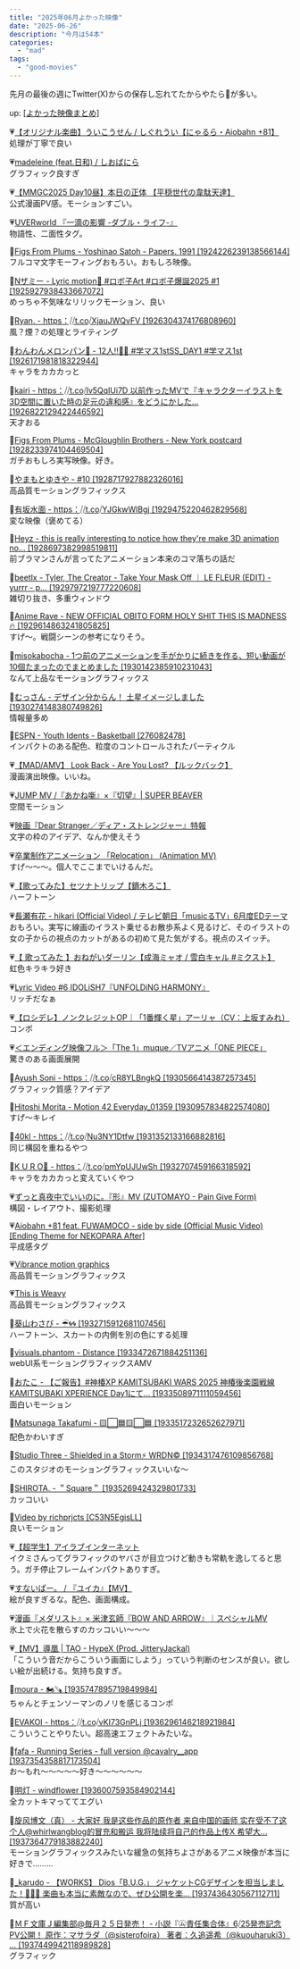 ```yaml
---
title: "2025年06月よかった映像"
date: "2025-06-26"
description: "今月は54本"
categories: 
  - "mad"
tags: 
  - "good-movies"
---
```


先月の最後の週にTwitter(X)からの保存し忘れてたからやたら💙が多い。

<!--more-->

up: [\[よかった映像まとめ\]](/blog/2023-07-21-good-movies)

💗[【オリジナル楽曲】ういこうせん / しぐれうい【にゃるら・Aiobahn +81】](https://youtu.be/gq0C6-Qu1eQ)  
処理が丁寧で良い

💗[madeleine (feat.日和) / しおばにら](https://youtu.be/ur0RYBqtMKg)  
グラフィック良すぎ

💗[【MMGC2025 Day10昼】本日の正体 【平穏世代の韋駄天達】](https://youtu.be/-DtoA28nzdA)  
公式漫画PV感。モーションすごい。

💗[UVERworld 『一滴の影響 -ダブル・ライフ-』](https://youtu.be/7wKjv4eLQ7s)  
物語性、二面性タグ。

💙[Figs From Plums - Yoshinao Satoh - Papers. 1991 [1924226239138566144]](https://x.com/i/status/1925039598243045554)  
フルコマ文字モーフィングおもろい。おもしろ映像。

💙[Nザミー - Lyric motion🤖  #ロボ子Art #ロボ子爆誕2025 #1 [1925927938433667072]](https://x.com/i/status/1925928135201030170)  
めっちゃ不気味なリリックモーション、良い

💙[Ryan. - https：⧸⧸t.co⧸XjauJWQvFV [1926304374176808960]](https://x.com/i/status/1926304420544811265)  
風？煙？の処理とライティング

💙[わんわんメロンパン🐳 - 12人‼️🏃‍➡️ #学マス1stSS_DAY1 #学マス1st [1926171981818322944]](https://x.com/i/status/1926172034624532798)  
キャラをカカカっと

💙[kairi - https：⧸⧸t.co⧸lv5QqIUi7D  以前作ったMVで『キャラクターイラストを3D空間に置いた時の足元の違和感』をどうにかした... [1926822129422446592]](https://x.com/i/status/1926823430676009165)  
天才おる

💙[Figs From Plums - McGloughlin Brothers - New York postcard [1928233974104469504]](https://x.com/i/status/1928791068935618760)  
ガチおもしろ実写映像。好き。

💙[やまもとゆきや - #10 [1928717927882326016]](https://x.com/i/status/1928750802027360387)  
高品質モーショングラフィックス

💙[有坂水面 - https：⧸⧸t.co⧸YJGkwWlBgj [1929475220462829568]](https://x.com/i/status/1929475286644719833)  
変な映像（褒めてる）

💙[Heyz - this is really interesting to notice how they're make 3D animation no... [1928697382998519811]](https://x.com/i/status/1928698525644148942)  
前ブラマンさんが言ってたアニメーション本来のコマ落ちの話だ

💙[beetlx - Tyler, The Creator - Take Your Mask Off ｜ LE FLEUR (EDIT) - yurrr - p... [1929797219777220608]](https://x.com/i/status/1929909940358910366)  
雑切り抜き、多重ウィンドウ

💙[Anime Rave - NEW OFFICIAL OBITO FORM HOLY SHIT THIS IS MADNESS 🔥 [1929614863241805825]](https://x.com/i/status/1929614925346828555)  
すげ〜。戦闘シーンの参考になりそう。

💙[misokabocha - 1つ前のアニメーションを手がかりに続きを作る、短い動画が10個たまったのでまとめました [1930142385910231043]](https://x.com/i/status/1930142616441540737)  
なんて上品なモーショングラフィックス

💙[むっさん - デザイン分からん！ 土星イメージしました [1930274148380749826]](https://x.com/i/status/1930274439004037407)  
情報量多め

🖤[ESPN - Youth Idents - Basketball [276082478]](https://vimeo.com/276082478)  
インパクトのある配色、粒度のコントロールされたパーティクル

💗[【MAD/AMV】 Look Back - Are You Lost? 【ルックバック】](https://youtu.be/S7tXPL8_SJc)  
漫画演出映像。いいね。

💗[JUMP MV /『あかね噺』×『切望』| SUPER BEAVER](https://youtu.be/lvj0XiX2Fis)  
空間モーション

💗[映画『Dear Stranger／ディア・ストレンジャー』特報](https://youtu.be/R39EPTV_Uis)  
文字の枠のアイデア、なんか使えそう

💗[卒業制作アニメーション 「Relocation」 (Animation MV)](https://youtu.be/OhHYTXfg9nQ)  
すげ〜〜〜。個人でここまでいけるんだ。

💗[【歌ってみた】セツナトリップ【鏑木ろこ】](https://youtu.be/DdVSsAXUrHc)  
ハーフトーン

💗[長瀬有花 - hikari  (Official Video) / テレビ朝日「musicるTV」6月度EDテーマ](https://youtu.be/S0v6iGGuT8w)  
おもろい。実写に線画のイラスト乗せるお散歩系よく見るけど、そのイラストの女の子からの視点のカットがあるの初めて見た気がする。視点のスイッチ。

💗[【 歌ってみた 】おねがいダーリン【成海ミャオ / 雪白キャル #ミクスト】](https://youtu.be/E1-jUZeXXB4)  
虹色キラキラ好き

💗[Lyric Video #6 IDOLiSH7『UNFOLDiNG HARMONY』](https://youtu.be/Dt4p1GsAd48)  
リッチだなぁ

💗[【ロシデレ】ノンクレジットOP｜「1番輝く星」アーリャ（CV：上坂すみれ）](https://youtu.be/WMdXTiLrT2g)  
コンポ

💗[＜エンディング映像フル＞「The 1」muque／TVアニメ「ONE PIECE」](https://youtu.be/DhUWbErUqlg)  
驚きのある画面展開

💙[Ayush Soni - https：⧸⧸t.co⧸cR8YLBngkQ [1930566414387257345]](https://x.com/i/status/1930566469332693148)  
グラフィック質感？アイデア

💙[Hitoshi Morita - Motion 42  Everyday_01359 [1930957834822574080]](https://x.com/i/status/1930957958470656492)  
すげ〜キレイ

💙[40kl - https：⧸⧸t.co⧸Nu3NY1Dtfw [1931352133166882816]](https://x.com/i/status/1931352186942083473)  
同じ構図を重ねるやつ

💙[K U R O🐢 - https：⧸⧸t.co⧸pmYpUJUwSh [1932707459166318592]](https://x.com/i/status/1932707547619995878)  
キャラをカカカっと変えていくやつ

💗[ずっと真夜中でいいのに。『形』MV (ZUTOMAYO - Pain Give Form)](https://youtu.be/6eFajRiOrpY)  
構図・レイアウト、撮影処理

💗[Aiobahn +81 feat. FUWAMOCO - side by side (Official Music Video) [Ending Theme for NEKOPARA After]](https://youtu.be/1rzCDwmSvzQ)  
平成感タグ

💗[Vibrance motion graphics](https://youtu.be/cnjSVom_vEE)  
高品質モーショングラフィックス

💗[This is Weavy](https://youtu.be/WooOWGM-2cE)  
高品質モーショングラフィックス

💙[葵山わさび - ☔︎🌀🌀 [1932715912681107456]](https://x.com/i/status/1932739589749551154)  
ハーフトーン、スカートの内側を別の色にする処理

💙[visuals.phantom - Distance [1933472671884251136]](https://x.com/i/status/1933474546503594286)  
webUI系モーショングラフィックスAMV

💙[おたこ - 【ご報告】#神椿XP KAMITSUBAKI WARS 2025 神椿後楽園戦線 KAMITSUBAKI XPERIENCE Day1にて... [1933508971111059456]](https://x.com/i/status/1933511353609957621)  
面白いモーション

💙[Matsunaga Takafumi - 🟨⬜️🟦🟨⬜️🟦 [1933517232652627971]](https://x.com/i/status/1933517366098604343)  
配色かわいすぎ

💙[Studio Three - Shielded in a Storm⚡️ WRDN© [1934317476109856768]](https://x.com/i/status/1934318913548059125)  
このスタジオのモーショングラフィックスいいな〜

💙[SHIROTA. - ＂Square＂ [1935269424329801733]](https://x.com/i/status/1935269728110657834)  
カッコいい

💜[Video by richprjcts [C53N5EgisLL]](https://www.instagram.com/reel/C53N5EgisLL/)  
良いモーション

💗[【超学生】アイラブインターネット](https://youtu.be/ILvbrEtUw7A)  
イクミさんってグラフィックのヤバさが目立つけど動きも常軌を逸してると思う。ガチ停止フレームインパクトありすぎ。

💗[すないぱー。 / 『ユイカ』【MV】](https://youtu.be/nvQN56D8RYo)  
絵が良すぎるな。配色、画面構成。

💗[漫画『メダリスト』× 米津玄師『BOW AND ARROW』｜スペシャルMV](https://youtu.be/xfFOdJlit6A)  
氷上で火花を散らすのカッコいい〜〜〜

💗[【MV】導凰 | TAO - HypeX (Prod. JitteryJackal)](https://youtu.be/7r65KZdTRNg)  
「こういう音だからこういう画面にしよう」っていう判断のセンスが良い。欲しい絵が出続ける。気持ち良すぎ。

💙[moura - 🏍️🪚 [1935747895719849984]](https://x.com/i/status/1935748175920611842)  
ちゃんとチェンソーマンのノリを感じるコンポ

💙[EVAKOI - https：⧸⧸t.co⧸vKI73GnPLj [1936296146218921984]](https://x.com/i/status/1936296181476254088)  
こういうことやりたい。超高速エフェクトみたいな。

💙[fafa - Running Series - full version @cavalry__app [1937354358817173504]](https://x.com/i/status/1937359037659857142)  
お〜もれ〜〜〜〜〜好き〜〜〜〜〜〜

💙[明灯 - windflower [1936007593584902144]](https://x.com/i/status/1936007644655108451)  
全カットキマっててエグい

💙[旋风博文（真） - 大家好 我是这些作品的原作者 来自中国的画师 实在受不了这个人@whirlwangblog的冒充和搬运 我将陆续将自己的作品上传X 希望大... [1937364779183882240]](https://x.com/i/status/1937366524458860855)  
モーショングラフィックスみたいな緩急の気持ちよさがあるアニメ映像が本当に好きで………

💙[_karudo - 【WORKS】    Dios「B.U.G.」    ジャケットCGデザインを担当しました！🎪🧠💥  楽曲も本当に素敵なので、ぜひ公開を楽... [1937436430567112711]](https://x.com/i/status/1937438845722874288)  
質が高い

💙[ＭＦ文庫Ｊ編集部@毎月２５日発売！ - 小説『㋰責任集合体』6⧸25発売記念PV公開！ 原作：マサラダ（@sisterofoira） 著者：久追遥希（@kuouharuki3） ... [1937449942118989828]](https://x.com/i/status/1937451035666329742)  
グラフィック